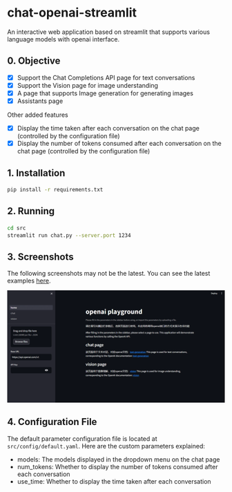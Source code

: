 # chat-openai-streamlit
An interactive web application based on streamlit that supports various language models with openai interface.

## 0. Objective

- [x] Support the Chat Completions API page for text conversations
- [x] Support the Vision page for image understanding
- [x] A page that supports Image generation for generating images
- [x] Assistants page

Other added features

- [x] Display the time taken after each conversation on the chat page (controlled by the configuration file)
- [x] Display the number of tokens consumed after each conversation on the chat page (controlled by the configuration file)

## 1. Installation

```bash
pip install -r requirements.txt
```

## 2. Running

```bash
cd src
streamlit run chat.py --server.port 1234
```

## 3. Screenshots
The following screenshots may not be the latest. You can see the latest examples [here]().


![1](./file/1.gif)


## 4. Configuration File

The default parameter configuration file is located at `src/config/default.yaml`. Here are the custom parameters explained:
* models: The models displayed in the dropdown menu on the chat page
* num_tokens: Whether to display the number of tokens consumed after each conversation
* use_time: Whether to display the time taken after each conversation